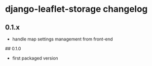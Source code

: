 # django-leaflet-storage changelog

## 0.1.x

- handle map settings management from front-end

## 0.1.0

- first packaged version